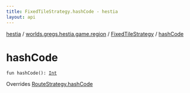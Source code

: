 ```yaml
---
title: FixedTileStrategy.hashCode - hestia
layout: api
---
```


<div class='api-docs-breadcrumbs'><a href="../../index.html">hestia</a> / <a href="../index.html">worlds.gregs.hestia.game.region</a> / <a href="index.html">FixedTileStrategy</a> / <a href="./hash-code.html">hashCode</a></div>

# hashCode

<div class="signature"><code><span class="keyword">fun </span><span class="identifier">hashCode</span><span class="symbol">(</span><span class="symbol">)</span><span class="symbol">: </span><a href="https://kotlinlang.org/api/latest/jvm/stdlib/kotlin/-int/index.html"><span class="identifier">Int</span></a></code></div>

Overrides <a href="../../worlds.gregs.hestia.game.path/-route-strategy/hash-code.html">RouteStrategy.hashCode</a>

